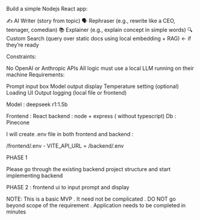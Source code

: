 Build a simple Nodejs React app:

✍️ AI Writer (story from topic)
🗣️ Rephraser (e.g., rewrite like a CEO, teenager, comedian)
📚 Explainer (e.g., explain concept in simple words)
🔍 Custom Search (query over static docs using local embedding + RAG) ← if they’re ready

Constraints:

No OpenAI or Anthropic APIs
All logic must use a local LLM running on their machine
Requirements:

Prompt input box
Model output display
Temperature setting (optional)
Loading UI
Output logging (local file or frontend)

Model : deepseek r1:1.5b

Frontend : React
backend : node + express ( without typescript)
Db : Pinecone

I will create .env file in both frontend and backend :

/frontend/.env - VITE_API_URL =
/backend/.env

PHASE 1

Please go through the existing backend project structure and start implementing backend

PHASE 2 :
frontend ui to input prompt and display

NOTE: This is a basic MVP . It need not be complicated . DO NOT go beyond scope of the requirement . Application needs to be completed in minutes
